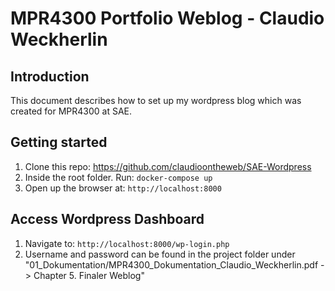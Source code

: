 # MPR4300 Portfolio Weblog - Claudio Weckherlin

## Introduction

This document describes how to set up my wordpress blog which was created for MPR4300 at SAE.

## Getting started

1. Clone this repo: https://github.com/claudioontheweb/SAE-Wordpress
2. Inside the root folder. Run: `docker-compose up`
3. Open up the browser at: `http://localhost:8000`

## Access Wordpress Dashboard

1. Navigate to: `http://localhost:8000/wp-login.php`
2. Username and password can be found in the project folder under "01_Dokumentation/MPR4300_Dokumentation_Claudio_Weckherlin.pdf -> Chapter 5. Finaler Weblog"
